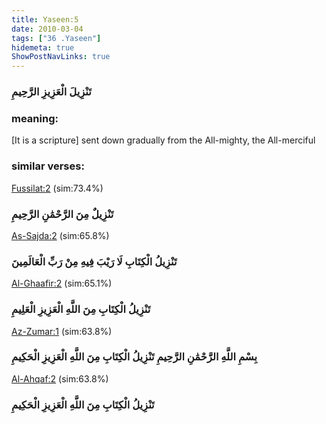 ```yaml
---
title: Yaseen:5
date: 2010-03-04
tags: ["36 .Yaseen"]
hidemeta: true 
ShowPostNavLinks: true 
---
```

### تَنْزِيلَ الْعَزِيزِ الرَّحِيمِ
### meaning: 
[It is a scripture] sent down gradually from the All-mighty, the All-merciful
### similar verses: 

[Fussilat:2](/41/2) (sim:73.4%)

### تَنْزِيلٌ مِنَ الرَّحْمَٰنِ الرَّحِيمِ

[As-Sajda:2](/32/2) (sim:65.8%)

### تَنْزِيلُ الْكِتَابِ لَا رَيْبَ فِيهِ مِنْ رَبِّ الْعَالَمِينَ

[Al-Ghaafir:2](/40/2) (sim:65.1%)

### تَنْزِيلُ الْكِتَابِ مِنَ اللَّهِ الْعَزِيزِ الْعَلِيمِ

[Az-Zumar:1](/39/1) (sim:63.8%)

### بِسْمِ اللَّهِ الرَّحْمَٰنِ الرَّحِيمِ تَنْزِيلُ الْكِتَابِ مِنَ اللَّهِ الْعَزِيزِ الْحَكِيمِ

[Al-Ahqaf:2](/46/2) (sim:63.8%)

### تَنْزِيلُ الْكِتَابِ مِنَ اللَّهِ الْعَزِيزِ الْحَكِيمِ
